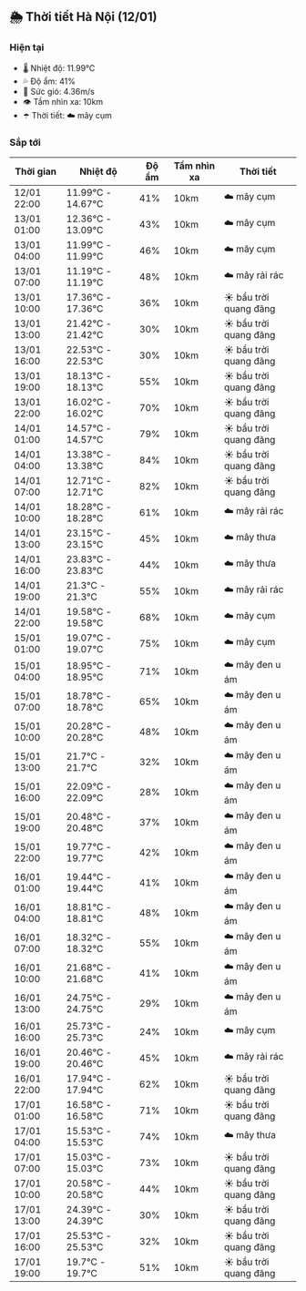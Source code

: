 ## 🌦️ Thời tiết Hà Nội (12/01)

### Hiện tại

- 🌡️ Nhiệt độ: 11.99℃
- 💦 Độ ẩm: 41%
- 💨 Sức gió: 4.36m/s
- 👁️ Tầm nhìn xa: 10km
- ☂️ Thời tiết: ☁️ mây cụm

### Sắp tới

| Thời gian | Nhiệt độ | Độ ẩm | Tầm nhìn xa | Thời tiết |
| --- | --- | --- | --- | --- |
| 12/01 22:00 | 11.99℃ - 14.67℃ | 41% | 10km | ☁️ mây cụm |
| 13/01 01:00 | 12.36℃ - 13.09℃ | 43% | 10km | ☁️ mây cụm |
| 13/01 04:00 | 11.99℃ - 11.99℃ | 46% | 10km | ☁️ mây cụm |
| 13/01 07:00 | 11.19℃ - 11.19℃ | 48% | 10km | ☁️ mây rải rác |
| 13/01 10:00 | 17.36℃ - 17.36℃ | 36% | 10km | ☀️ bầu trời quang đãng |
| 13/01 13:00 | 21.42℃ - 21.42℃ | 30% | 10km | ☀️ bầu trời quang đãng |
| 13/01 16:00 | 22.53℃ - 22.53℃ | 30% | 10km | ☀️ bầu trời quang đãng |
| 13/01 19:00 | 18.13℃ - 18.13℃ | 55% | 10km | ☀️ bầu trời quang đãng |
| 13/01 22:00 | 16.02℃ - 16.02℃ | 70% | 10km | ☀️ bầu trời quang đãng |
| 14/01 01:00 | 14.57℃ - 14.57℃ | 79% | 10km | ☀️ bầu trời quang đãng |
| 14/01 04:00 | 13.38℃ - 13.38℃ | 84% | 10km | ☀️ bầu trời quang đãng |
| 14/01 07:00 | 12.71℃ - 12.71℃ | 82% | 10km | ☀️ bầu trời quang đãng |
| 14/01 10:00 | 18.28℃ - 18.28℃ | 61% | 10km | ☁️ mây rải rác |
| 14/01 13:00 | 23.15℃ - 23.15℃ | 45% | 10km | ☁️ mây thưa |
| 14/01 16:00 | 23.83℃ - 23.83℃ | 44% | 10km | ☁️ mây thưa |
| 14/01 19:00 | 21.3℃ - 21.3℃ | 55% | 10km | ☁️ mây rải rác |
| 14/01 22:00 | 19.58℃ - 19.58℃ | 68% | 10km | ☁️ mây cụm |
| 15/01 01:00 | 19.07℃ - 19.07℃ | 75% | 10km | ☁️ mây cụm |
| 15/01 04:00 | 18.95℃ - 18.95℃ | 71% | 10km | ☁️ mây đen u ám |
| 15/01 07:00 | 18.78℃ - 18.78℃ | 65% | 10km | ☁️ mây đen u ám |
| 15/01 10:00 | 20.28℃ - 20.28℃ | 48% | 10km | ☁️ mây đen u ám |
| 15/01 13:00 | 21.7℃ - 21.7℃ | 32% | 10km | ☁️ mây đen u ám |
| 15/01 16:00 | 22.09℃ - 22.09℃ | 28% | 10km | ☁️ mây đen u ám |
| 15/01 19:00 | 20.48℃ - 20.48℃ | 37% | 10km | ☁️ mây đen u ám |
| 15/01 22:00 | 19.77℃ - 19.77℃ | 42% | 10km | ☁️ mây đen u ám |
| 16/01 01:00 | 19.44℃ - 19.44℃ | 41% | 10km | ☁️ mây đen u ám |
| 16/01 04:00 | 18.81℃ - 18.81℃ | 48% | 10km | ☁️ mây đen u ám |
| 16/01 07:00 | 18.32℃ - 18.32℃ | 55% | 10km | ☁️ mây đen u ám |
| 16/01 10:00 | 21.68℃ - 21.68℃ | 41% | 10km | ☁️ mây đen u ám |
| 16/01 13:00 | 24.75℃ - 24.75℃ | 29% | 10km | ☁️ mây đen u ám |
| 16/01 16:00 | 25.73℃ - 25.73℃ | 24% | 10km | ☁️ mây cụm |
| 16/01 19:00 | 20.46℃ - 20.46℃ | 45% | 10km | ☁️ mây rải rác |
| 16/01 22:00 | 17.94℃ - 17.94℃ | 62% | 10km | ☀️ bầu trời quang đãng |
| 17/01 01:00 | 16.58℃ - 16.58℃ | 71% | 10km | ☀️ bầu trời quang đãng |
| 17/01 04:00 | 15.53℃ - 15.53℃ | 74% | 10km | ☁️ mây thưa |
| 17/01 07:00 | 15.03℃ - 15.03℃ | 73% | 10km | ☀️ bầu trời quang đãng |
| 17/01 10:00 | 20.58℃ - 20.58℃ | 44% | 10km | ☀️ bầu trời quang đãng |
| 17/01 13:00 | 24.39℃ - 24.39℃ | 30% | 10km | ☀️ bầu trời quang đãng |
| 17/01 16:00 | 25.53℃ - 25.53℃ | 32% | 10km | ☀️ bầu trời quang đãng |
| 17/01 19:00 | 19.7℃ - 19.7℃ | 51% | 10km | ☀️ bầu trời quang đãng |
